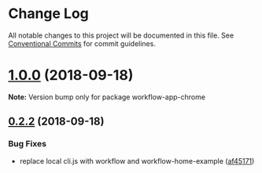 # Change Log

All notable changes to this project will be documented in this file.
See [Conventional Commits](https://conventionalcommits.org) for commit guidelines.

<a name="1.0.0"></a>
# [1.0.0](https://github.com/havardh/workflow/compare/workflow-app-chrome@0.2.2...workflow-app-chrome@1.0.0) (2018-09-18)

**Note:** Version bump only for package workflow-app-chrome





<a name="0.2.2"></a>
## [0.2.2](https://github.com/havardh/workflow/compare/workflow-app-chrome@0.2.1...workflow-app-chrome@0.2.2) (2018-09-18)


### Bug Fixes

* replace local cli.js with workflow and workflow-home-example ([af45171](https://github.com/havardh/workflow/commit/af45171))
